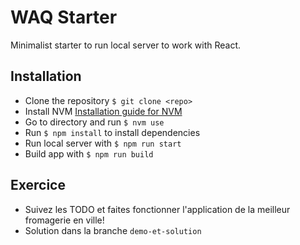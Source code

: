# WAQ Starter

Minimalist starter to run local server to work with React.

## Installation

* Clone the repository `$ git clone <repo>`
* Install NVM [Installation guide for NVM](https://github.com/creationix/nvm#installation)
* Go to directory and run `$ nvm use`
* Run `$ npm install` to install dependencies
* Run local server with `$ npm run start`
* Build app with `$ npm run build`


## Exercice

* Suivez les TODO et faites fonctionner l'application de la meilleur fromagerie en ville!
* Solution dans la branche `demo-et-solution`
